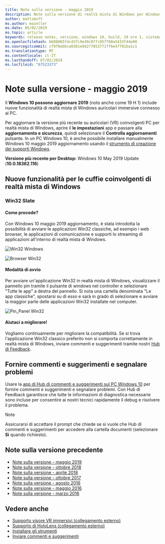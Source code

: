 ```yaml
---
title: Note sulla versione - maggio 2019
description: Note sulla versione di realtà mista di Windows per Windows 10 potrebbero 2019 aggiornare (noto anche come 19H 1).
author: mattzmsft
ms.author: mazeller
ms.date: 05/02/2019
ms.topic: article
keywords: release notes, versione, windows 10, build, 19 ore 1, sistema operativo, maggio 2019
ms.openlocfilehash: b688065fdcd37c9e49c877c957760a5433f44e08
ms.sourcegitcommit: cf9f8ebbca0301e9d277853771ff6e47701ba1c1
ms.translationtype: MT
ms.contentlocale: it-IT
ms.lasthandoff: 07/02/2019
ms.locfileid: "67523373"
---
```

# <a name="release-notes---may-2019"></a>Note sulla versione - maggio 2019

Il **Windows 10 possono aggiornare 2019** (noto anche come 19 H 1) include nuove funzionalità di realtà mista di Windows auricolari immersive connesso al PC. 

Per aggiornare la versione più recente su auricolari (VR) coinvolgenti PC per realtà mista di Windows, aprire il **le impostazioni** app e passare alla **aggiornamento e sicurezza**, quindi selezionare il **Controlla aggiornamenti** pulsante. In un PC Windows 10, è anche possibile installare manualmente Windows 10 maggio 2019 aggiornamento usando il [strumento di creazione dei supporti Windows](https://www.microsoft.com/software-download/windows10).

**Versione più recente per Desktop:** Windows 10 May 2019 Update (**10.0.18362.116**)<br>

## <a name="new-features-for-windows-mixed-reality-immersive-headsets"></a>Nuove funzionalità per le cuffie coinvolgenti di realtà mista di Windows

### <a name="win32-slates"></a>Win32 Slate

#### <a name="what-does-it-do"></a>Come procede? 
Con Windows 10 maggio 2019 aggiornamento, è stata introdotta la possibilità di avviare le applicazioni Win32 classiche, ad esempio i web browser, le applicazioni di comunicazione e supporti lo streaming di applicazioni all'interno di realtà mista di Windows. 

![Win32 Windows](images/mr-win32-slates-1.png)

![Browser Win32](images/mr-win32-slates-2.png)

#### <a name="how-to-launch"></a>Modalità di avvio
Per avviare un'applicazione Win32 in realtà mista di Windows, visualizzare il pannello pin tramite il pulsante di windows nel controller e selezionare "Tutte le app" a destra del pannello.  Si nota una cartella denominata "Le app classiche", spostarsi su di esso e sarà in grado di selezionare e avviare la maggior parte delle applicazioni Win32 installate nel computer.

![Pin_Panel Win32](images/mr-win32-slates-pinspanel.png)

#### <a name="please-help-us-improve"></a>Aiutaci a migliorare!
Vogliamo continuamente per migliorare la compatibilità.  Se si trova l'applicazione Win32 classico preferito non si comporta correttamente in realtà mista di Windows, inviare commenti e suggerimenti tramite nostri [Hub di Feedback](https://support.microsoft.com/en-us/help/4021566/windows-10-send-feedback-to-microsoft-with-feedback-hub).

## <a name="provide-feedback-and-report-issues"></a>Fornire commenti e suggerimenti e segnalare problemi

Usare la [app di Hub di commenti e suggerimenti sul PC Windows 10](give-us-feedback.md) per fornire commenti e suggerimenti e segnalare problemi. Con Hub di Feedback garantisce che tutte le informazioni di diagnostica necessarie sono incluse per consentire ai nostri tecnici rapidamente il debug e risolvere il problema.

>[!NOTE]
>Assicurarsi di accettare il prompt che chiede se si vuole che Hub di commenti e suggerimenti per accedere alla cartella documenti (selezionare **Sì** quando richiesto).

## <a name="prior-release-notes"></a>Note sulla versione precedente

* [Note sulla versione - maggio 2019](release-notes-may-2019.md)
* [Note sulla versione - ottobre 2018](release-notes-october-2018.md)
* [Note sulla versione - aprile 2018](release-notes-april-2018.md)
* [Note sulla versione - ottobre 2017](release-notes-october-2017.md)
* [Note sulla versione - agosto 2016](release-notes-august-2016.md)
* [Note sulla versione - maggio 2016](release-notes-may-2016.md)
* [Note sulla versione - marzo 2016](release-notes-march-2016.md)

## <a name="see-also"></a>Vedere anche
* [Supporto visore VR immersivi (collegamento esterno)](https://docs.microsoft.com/windows/mixed-reality/enthusiast-guide/troubleshooting-windows-mixed-reality)
* [Supporto di HoloLens (collegamento esterno)](https://support.microsoft.com/products/hololens)
* [Installare gli strumenti](install-the-tools.md)
* [Inviare commenti e suggerimenti](give-us-feedback.md)

